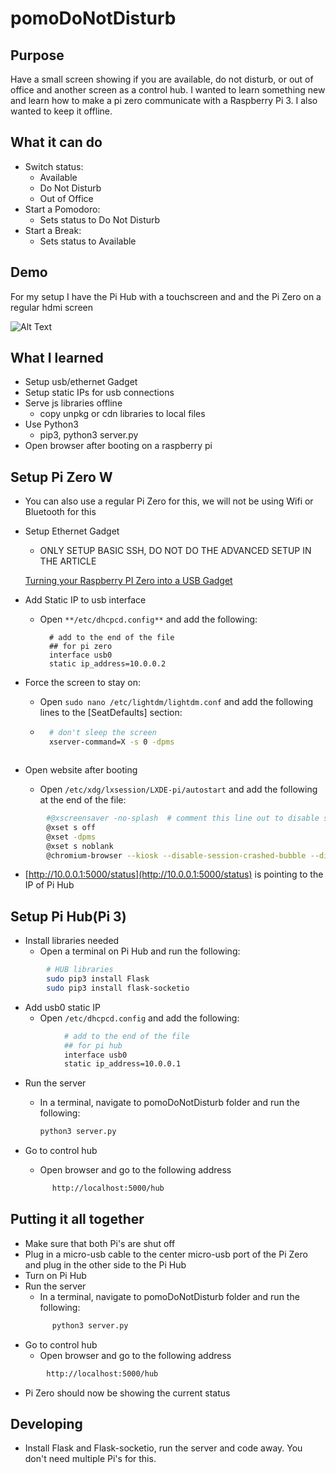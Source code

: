 # pomoDoNotDisturb
## Purpose

Have a small screen showing if you are available, do not disturb, or out of office and another screen as a control hub. I wanted to learn something new and learn how to make a pi zero communicate with a Raspberry Pi 3. I also wanted to keep it offline.

## What it can do

- Switch status:
    - Available
    - Do Not Disturb
    - Out of Office
- Start a Pomodoro:
    - Sets status to Do Not Disturb
- Start a Break:
    - Sets status to Available

## Demo

For my setup I have the Pi Hub with a touchscreen and and the Pi Zero on a regular hdmi screen

![Alt Text](/media/demo.gif)

## What I learned

- Setup usb/ethernet Gadget
- Setup static IPs for usb connections
- Serve js libraries offline
    - copy unpkg or cdn libraries to local files
- Use Python3
  - pip3, python3 server.py
- Open browser after booting on a raspberry pi

## Setup Pi Zero W

- You can also use a regular Pi Zero for this, we will not be using Wifi or Bluetooth for this
- Setup Ethernet Gadget
    - ONLY SETUP BASIC SSH, DO NOT DO THE ADVANCED SETUP IN THE ARTICLE

    [Turning your Raspberry PI Zero into a USB Gadget](https://learn.adafruit.com/turning-your-raspberry-pi-zero-into-a-usb-gadget/ethernet-gadget)

- Add Static IP to usb interface
    - Open `**/etc/dhcpcd.config**` and add the following:

            # add to the end of the file
            ## for pi zero
            interface usb0
            static ip_address=10.0.0.2
            

- Force the screen to stay on:
    - Open `sudo nano /etc/lightdm/lightdm.conf` and add the following lines to the [SeatDefaults] section:
    - ```bash
        # don't sleep the screen
        xserver-command=X -s 0 -dpms
    ```

- Open website after booting
    - Open `/etc/xdg/lxsession/LXDE-pi/autostart` and add the following at the end of the file:
```bash
        #@xscreensaver -no-splash  # comment this line out to disable screensaver
        @xset s off
        @xset -dpms
        @xset s noblank
        @chromium-browser --kiosk --disable-session-crashed-bubble --disable-infobars --app=http://10.0.0.1:5000/status
```
  - [http://10.0.0.1:5000/status](http://10.0.0.1:5000/status) is pointing to the IP of Pi Hub

## Setup Pi Hub(Pi 3)

- Install libraries needed
    - Open a terminal on Pi Hub and run the following:
```bash
        # HUB libraries
        sudo pip3 install Flask
        sudo pip3 install flask-socketio
```

- Add usb0 static IP
    - Open `/etc/dhcpcd.config`  and add the following:
```bash
            # add to the end of the file
            ## for pi hub
            interface usb0
            static ip_address=10.0.0.1
```            

- Run the server
    - In a terminal, navigate to pomoDoNotDisturb folder and run the following:
        ```bash
        python3 server.py
        ```

- Go to control hub
    - Open browser and go to the following address
  ```bash
        http://localhost:5000/hub
  ```

## Putting it all together

- Make sure that both Pi's are shut off
- Plug in a micro-usb cable to the center micro-usb port of the Pi Zero and plug in the other side to the Pi Hub
- Turn on Pi Hub
- Run the server
    - In a terminal, navigate to pomoDoNotDisturb folder and run the following:
  ```bash
        python3 server.py
  ```
- Go to control hub
    - Open browser and go to the following address
```bash
        http://localhost:5000/hub
```
- Pi Zero should now be showing the current status

## Developing

- Install Flask and Flask-socketio, run the server and code away. You don't need multiple Pi's for this.